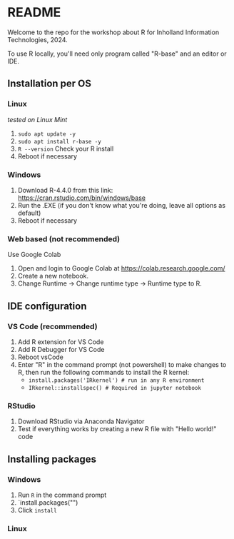 # README
Welcome to the repo for the workshop about R for Inholland Information Technologies, 2024.

To use R locally, you'll need only program called "R-base" and an editor or IDE.

## Installation per OS

### Linux
*tested on Linux Mint*
1. `sudo apt update -y`
2. `sudo apt install r-base -y`
3. `R --version` Check your R install
4. Reboot if necessary

### Windows
1. Download R-4.4.0 from this link: https://cran.rstudio.com/bin/windows/base
2. Run the .EXE (if you don't know what you're doing, leave all options as default)
3. Reboot if necessary

### Web based (not recommended)
Use Google Colab
1. Open and login to Google Colab at https://colab.research.google.com/ 
2. Create a new notebook.
3. Change Runtime -> Change runtime type -> Runtime type to R.

## IDE configuration

### VS Code (recommended)
1. Add R extension for VS Code
2. Add R Debugger for VS Code
3. Reboot vsCode
4. Enter "R" in the command prompt (not powershell) to make changes to R, then run the following commands to install the R kernel:
   * `install.packages('IRkernel') # run in any R environment`
   * `IRkernel::installspec() # Required in jupyter notebook`
    

### RStudio
1. Download RStudio via Anaconda Navigator
2. Test if everything works by creating a new R file with "Hello world!" code

## Installing packages

### Windows
1. Run `R` in the command prompt
2. `install.packages("<packagename>")
3. Click `install`

### Linux
